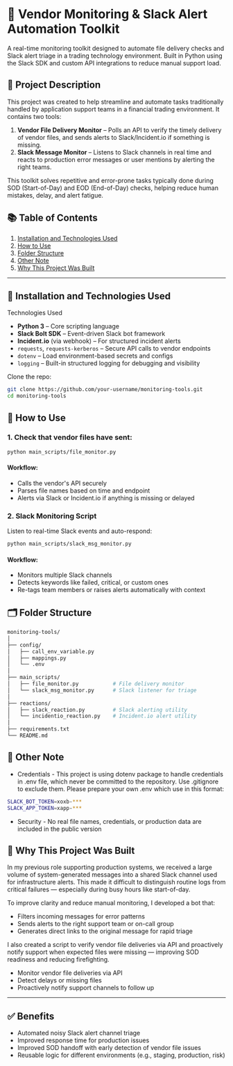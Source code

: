 # 🔔 Vendor Monitoring & Slack Alert Automation Toolkit

A real-time monitoring toolkit designed to automate file delivery checks and Slack alert triage in a trading technology environment. Built in Python using the Slack SDK and custom API integrations to reduce manual support load.

## 📘 Project Description

This project was created to help streamline and automate tasks traditionally handled by application support teams in a financial trading environment. It contains two tools:

1. **Vendor File Delivery Monitor** – Polls an API to verify the timely delivery of vendor files, and sends alerts to Slack/Incident.io if something is missing.
2. **Slack Message Monitor** – Listens to Slack channels in real time and reacts to production error messages or user mentions by alerting the right teams.

This toolkit solves repetitive and error-prone tasks typically done during SOD (Start-of-Day) and EOD (End-of-Day) checks, helping reduce human mistakes, delay, and alert fatigue.

## 📚 Table of Contents

1. [Installation and Technologies Used](#installation-and-technologies-used)
2. [How to Use](#how-to-use)
3. [Folder Structure](#folder-structure)
4. [Other Note](#other-note)
5. [Why This Project Was Built](#why-this-project-was-built)

---

## 🧰 Installation and Technologies Used

Technologies Used

- **Python 3** – Core scripting language
- **Slack Bolt SDK** – Event-driven Slack bot framework
- **Incident.io** (via webhook) – For structured incident alerts
- `requests`, `requests-kerberos` – Secure API calls to vendor endpoints
- `dotenv` – Load environment-based secrets and configs
- `logging` – Built-in structured logging for debugging and visibility

Clone the repo:

```bash
git clone https://github.com/your-username/monitoring-tools.git
cd monitoring-tools
```

## 🚀 How to Use

### 1. Check that vendor files have sent:

```bash
python main_scripts/file_monitor.py
```

#### Workflow:

- Calls the vendor's API securely
- Parses file names based on time and endpoint
- Alerts via Slack or Incident.io if anything is missing or delayed

### 2. Slack Monitoring Script

Listen to real-time Slack events and auto-respond:

```bash
python main_scripts/slack_msg_monitor.py
```

#### Workflow:

- Monitors multiple Slack channels
- Detects keywords like failed, critical, or custom ones
- Re-tags team members or raises alerts automatically with context

## 🗂 Folder Structure

```bash
monitoring-tools/
│
├── config/
│   ├── call_env_variable.py
│   ├── mappings.py
│   └── .env
│
├── main_scripts/
│   ├── file_monitor.py           # File delivery monitor
│   └── slack_msg_monitor.py      # Slack listener for triage
│
├── reactions/
│   ├── slack_reaction.py         # Slack alerting utility
│   └── incidentio_reaction.py    # Incident.io alert utility
│
├── requirements.txt
└── README.md
```

## 🔐 Other Note

- Credentials - This project is using dotenv package to handle credentials in .env file, which never be committed to the repository. Use .gitignore to exclude them. Please prepare your own .env which use in this format:

```bash
SLACK_BOT_TOKEN=xoxb-***
SLACK_APP_TOKEN=xapp-***
```

- Security - No real file names, credentials, or production data are included in the public version

## 🧠 Why This Project Was Built

In my previous role supporting production systems, we received a large volume of system-generated messages into a shared Slack channel used for infrastructure alerts. This made it difficult to distinguish routine logs from critical failures — especially during busy hours like start-of-day.

To improve clarity and reduce manual monitoring, I developed a bot that:

- Filters incoming messages for error patterns
- Sends alerts to the right support team or on-call group
- Generates direct links to the original message for rapid triage

I also created a script to verify vendor file deliveries via API and proactively notify support when expected files were missing — improving SOD readiness and reducing firefighting.

- Monitor vendor file deliveries via API
- Detect delays or missing files
- Proactively notify support channels to follow up

---

## ✅ Benefits

- Automated noisy Slack alert channel triage
- Improved response time for production issues
- Improved SOD handoff with early detection of vendor file issues
- Reusable logic for different environments (e.g., staging, production, risk)
